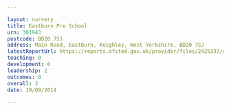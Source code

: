 ```yaml
---

layout: nursery
title: Eastburn Pre School
urn: 301943
postcode: BD20 7SJ
address: Main Road, Eastburn, Keighley, West Yorkshire, BD20 7SJ
latestReportUrl: https://reports.ofsted.gov.uk/provider/files/2425337/urn/301943.pdf
teaching: 0
development: 0
leadership: 2
outcomes: 0
overall: 2
date: 19/09/2014

---
```

